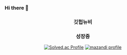 ### Hi there 👋







<!--
**Heewon-Choi/Heewon-Choi** is a ✨ _special_ ✨ repository because its `README.md` (this file) appears on your GitHub profile.

Here are some ideas to get you started:

- 🔭 I’m currently working on ...
- 🌱 I’m currently learning ...
- 👯 I’m looking to collaborate on ...
- 🤔 I’m looking for help with ...
- 💬 Ask me about ...
- 📫 How to reach me: ...
- 😄 Pronouns: ...
- ⚡ Fun fact: ...
-->

<div align="center">

  <h3>깃헙뉴비</h3>
  <h3>성장중</h3>
  
  [![Solved.ac Profile](http://mazassumnida.wtf/api/v2/generate_badge?boj=heewon33)](https://solved.ac/heewon33/)
  [![mazandi profile](http://mazandi.herokuapp.com/api?handle=heewon33&theme=dark)](https://solved.ac/heewon33/)
</div>
